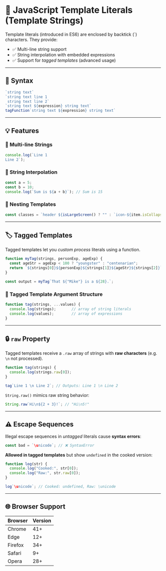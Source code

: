 
# 📘 JavaScript Template Literals (Template Strings)

Template literals (introduced in ES6) are enclosed by backtick (\`) characters. They provide:

- ✅ Multi-line string support
- ✅ String interpolation with embedded expressions
- ✅ Support for *tagged templates* (advanced usage)

---

## 🧱 Syntax

```js
`string text`
`string text line 1
 string text line 2`
`string text ${expression} string text`
tagFunction`string text ${expression} string text`
```

---

## 💡 Features

### 🧩 Multi-line Strings

```js
console.log(`Line 1
Line 2`);
```

### 🔗 String Interpolation

```js
const a = 5;
const b = 10;
console.log(`Sum is ${a + b}`); // Sum is 15
```

### 🔄 Nesting Templates

```js
const classes = `header ${isLargeScreen() ? "" : `icon-${item.isCollapsed ? "expander" : "collapser"}`}`;
```

---

## 🏷 Tagged Templates

Tagged templates let you *custom process* literals using a function.

```js
function myTag(strings, personExp, ageExp) {
  const ageStr = ageExp < 100 ? "youngster" : "centenarian";
  return `${strings[0]}${personExp}${strings[1]}${ageStr}${strings[2]}`;
}

const output = myTag`That ${"Mike"} is a ${28}.`;
```

### 🔢 Tagged Template Argument Structure

```js
function tag(strings, ...values) {
  console.log(strings);       // array of string literals
  console.log(values);        // array of expressions
}
```

---

## 🔒 `raw` Property

Tagged templates receive a `.raw` array of strings with **raw characters** (e.g. `\n` not processed).

```js
function tag(strings) {
  console.log(strings.raw[0]);
}

tag`Line 1 \n Line 2`; // Outputs: Line 1 \n Line 2
```

`String.raw()` mimics raw string behavior:

```js
String.raw`Hi\n${2 + 3}!`; // "Hi\n5!"
```

---

## ⚠ Escape Sequences

Illegal escape sequences in *untagged* literals cause **syntax errors**:

```js
const bad = `\unicode`; // ❌ SyntaxError
```

**Allowed in tagged templates** but show `undefined` in the cooked version:

```js
function log(str) {
  console.log("Cooked:", str[0]);
  console.log("Raw:", str.raw[0]);
}

log`\unicode`; // Cooked: undefined, Raw: \unicode
```

---

## 🌐 Browser Support

| Browser  | Version |
|----------|---------|
| Chrome   | 41+     |
| Edge     | 12+     |
| Firefox  | 34+     |
| Safari   | 9+      |
| Opera    | 28+     |
